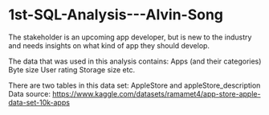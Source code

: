 # 1st-SQL-Analysis---Alvin-Song
The stakeholder is an upcoming app developer, but is new to the industry and needs insights on what kind of app they should develop. 

The data that was used in this analysis contains: 
  Apps (and their categories) 
  Byte size 
  User rating 
  Storage size 
  etc. 

There are two tables in this data set: AppleStore and appleStore_description 
Data source: https://www.kaggle.com/datasets/ramamet4/app-store-apple-data-set-10k-apps
